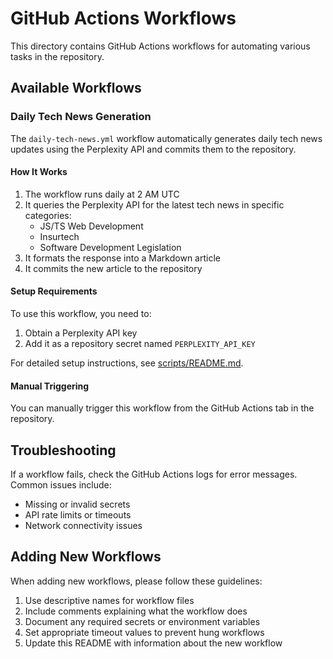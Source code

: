 # GitHub Actions Workflows

This directory contains GitHub Actions workflows for automating various tasks in the repository.

## Available Workflows

### Daily Tech News Generation

The `daily-tech-news.yml` workflow automatically generates daily tech news updates using the Perplexity API and commits them to the repository.

#### How It Works

1. The workflow runs daily at 2 AM UTC
2. It queries the Perplexity API for the latest tech news in specific categories:
   - JS/TS Web Development
   - Insurtech
   - Software Development Legislation
3. It formats the response into a Markdown article
4. It commits the new article to the repository

#### Setup Requirements

To use this workflow, you need to:

1. Obtain a Perplexity API key
2. Add it as a repository secret named `PERPLEXITY_API_KEY`

For detailed setup instructions, see [scripts/README.md](../scripts/README.md).

#### Manual Triggering

You can manually trigger this workflow from the GitHub Actions tab in the repository.

## Troubleshooting

If a workflow fails, check the GitHub Actions logs for error messages. Common issues include:

- Missing or invalid secrets
- API rate limits or timeouts
- Network connectivity issues

## Adding New Workflows

When adding new workflows, please follow these guidelines:

1. Use descriptive names for workflow files
2. Include comments explaining what the workflow does
3. Document any required secrets or environment variables
4. Set appropriate timeout values to prevent hung workflows
5. Update this README with information about the new workflow 